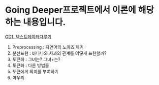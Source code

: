 # Going Deeper프로젝트에서 이론에 해당하는 내용입니다.
[GD1. 텍스트데이터다루기](https://foul-beechnut-069.notion.site/GD1-fa2a962631b34a77b9e4bfdb006124f4)
  1. Preprocessing : 자연어의 노이즈 제거
  2. 분산표현 : 바나나와 사과의 관계를 어떻게 표현할까?
  3. 토큰화 : 그녀는? 그녀+는?  
  4. 토큰화 : 다른 방법들
  5. 토큰에게 의미를 부여하기
  6. 마무리
